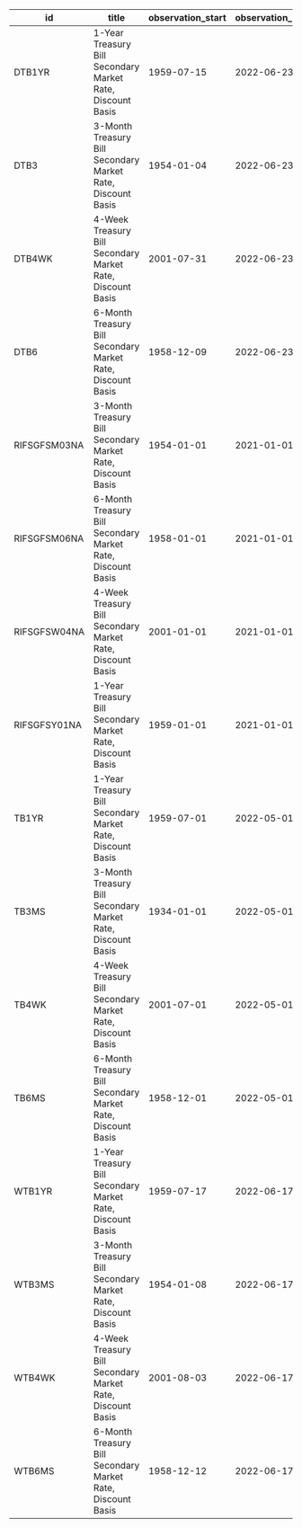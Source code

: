| id           | title                                                       | observation_start   | observation_end   |
|--------------|-------------------------------------------------------------|---------------------|-------------------|
| DTB1YR       | 1-Year Treasury Bill Secondary Market Rate, Discount Basis  | 1959-07-15          | 2022-06-23        |
| DTB3         | 3-Month Treasury Bill Secondary Market Rate, Discount Basis | 1954-01-04          | 2022-06-23        |
| DTB4WK       | 4-Week Treasury Bill Secondary Market Rate, Discount Basis  | 2001-07-31          | 2022-06-23        |
| DTB6         | 6-Month Treasury Bill Secondary Market Rate, Discount Basis | 1958-12-09          | 2022-06-23        |
| RIFSGFSM03NA | 3-Month Treasury Bill Secondary Market Rate, Discount Basis | 1954-01-01          | 2021-01-01        |
| RIFSGFSM06NA | 6-Month Treasury Bill Secondary Market Rate, Discount Basis | 1958-01-01          | 2021-01-01        |
| RIFSGFSW04NA | 4-Week Treasury Bill Secondary Market Rate, Discount Basis  | 2001-01-01          | 2021-01-01        |
| RIFSGFSY01NA | 1-Year Treasury Bill Secondary Market Rate, Discount Basis  | 1959-01-01          | 2021-01-01        |
| TB1YR        | 1-Year Treasury Bill Secondary Market Rate, Discount Basis  | 1959-07-01          | 2022-05-01        |
| TB3MS        | 3-Month Treasury Bill Secondary Market Rate, Discount Basis | 1934-01-01          | 2022-05-01        |
| TB4WK        | 4-Week Treasury Bill Secondary Market Rate, Discount Basis  | 2001-07-01          | 2022-05-01        |
| TB6MS        | 6-Month Treasury Bill Secondary Market Rate, Discount Basis | 1958-12-01          | 2022-05-01        |
| WTB1YR       | 1-Year Treasury Bill Secondary Market Rate, Discount Basis  | 1959-07-17          | 2022-06-17        |
| WTB3MS       | 3-Month Treasury Bill Secondary Market Rate, Discount Basis | 1954-01-08          | 2022-06-17        |
| WTB4WK       | 4-Week Treasury Bill Secondary Market Rate, Discount Basis  | 2001-08-03          | 2022-06-17        |
| WTB6MS       | 6-Month Treasury Bill Secondary Market Rate, Discount Basis | 1958-12-12          | 2022-06-17        |